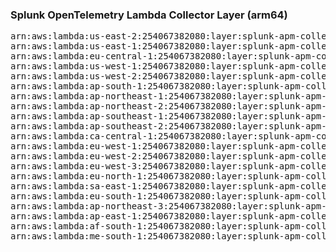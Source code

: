 <h3>Splunk OpenTelemetry Lambda Collector Layer (arm64)</h3>

<pre>
arn:aws:lambda:us-east-2:254067382080:layer:splunk-apm-collector-arm:5
arn:aws:lambda:us-east-1:254067382080:layer:splunk-apm-collector-arm:5
arn:aws:lambda:eu-central-1:254067382080:layer:splunk-apm-collector-arm:5
arn:aws:lambda:us-west-1:254067382080:layer:splunk-apm-collector-arm:5
arn:aws:lambda:us-west-2:254067382080:layer:splunk-apm-collector-arm:5
arn:aws:lambda:ap-south-1:254067382080:layer:splunk-apm-collector-arm:5
arn:aws:lambda:ap-northeast-1:254067382080:layer:splunk-apm-collector-arm:5
arn:aws:lambda:ap-northeast-2:254067382080:layer:splunk-apm-collector-arm:5
arn:aws:lambda:ap-southeast-1:254067382080:layer:splunk-apm-collector-arm:5
arn:aws:lambda:ap-southeast-2:254067382080:layer:splunk-apm-collector-arm:5
arn:aws:lambda:ca-central-1:254067382080:layer:splunk-apm-collector-arm:5
arn:aws:lambda:eu-west-1:254067382080:layer:splunk-apm-collector-arm:5
arn:aws:lambda:eu-west-2:254067382080:layer:splunk-apm-collector-arm:5
arn:aws:lambda:eu-west-3:254067382080:layer:splunk-apm-collector-arm:5
arn:aws:lambda:eu-north-1:254067382080:layer:splunk-apm-collector-arm:5
arn:aws:lambda:sa-east-1:254067382080:layer:splunk-apm-collector-arm:5
arn:aws:lambda:eu-south-1:254067382080:layer:splunk-apm-collector-arm:5
arn:aws:lambda:ap-northeast-3:254067382080:layer:splunk-apm-collector-arm:5
arn:aws:lambda:ap-east-1:254067382080:layer:splunk-apm-collector-arm:5
arn:aws:lambda:af-south-1:254067382080:layer:splunk-apm-collector-arm:5
arn:aws:lambda:me-south-1:254067382080:layer:splunk-apm-collector-arm:5
</pre>
